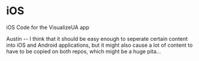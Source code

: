 # iOS
iOS Code for the VisualizeUA app

Austin -- I think that it should be easy enough to seperate certain content into iOS and Android applications, but it might also cause a lot of content to have to be copied on both repos, which might be a huge pita...
